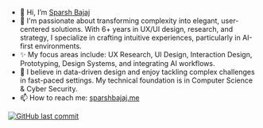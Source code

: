 - 👋 Hi, I’m [Sparsh Bajaj](https://sparshbajaj.me)
- 🌱 I'm passionate about transforming complexity into elegant, user-centered solutions. With 6+ years in UX/UI design, research, and strategy, I specialize in crafting intuitive experiences, particularly in AI-first environments.
- ✨ My focus areas include: UX Research, UI Design, Interaction Design, Prototyping, Design Systems, and integrating AI workflows.
- 🔭 I believe in data-driven design and enjoy tackling complex challenges in fast-paced settings. My technical foundation is in Computer Science & Cyber Security.
- 📫 How to reach me: [sparshbajaj.me](https://sparshbajaj.me)

[![GitHub last commit](https://img.shields.io/github/last-commit/sparshbajaj/sparshbajaj)](https://github.com/sparshbajaj/sparshbajaj)
